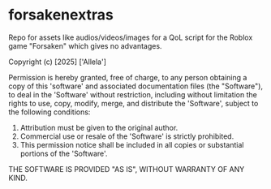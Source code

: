 # forsakenextras
Repo for assets like audios/videos/images for a QoL script for the Roblox game "Forsaken" which gives no advantages.

Copyright (c) [2025] ['Allela']

Permission is hereby granted, free of charge, to any person obtaining a copy
of this 'software' and associated documentation files (the "Software"), to deal
in the 'Software' without restriction, including without limitation the rights
to use, copy, modify, merge, and distribute the 'Software', subject to the following conditions:

1. Attribution must be given to the original author.
2. Commercial use or resale of the 'Software' is strictly prohibited.
3. This permission notice shall be included in all copies or substantial portions of the 'Software'.

THE SOFTWARE IS PROVIDED "AS IS", WITHOUT WARRANTY OF ANY KIND.
